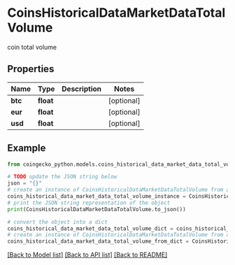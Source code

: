 # CoinsHistoricalDataMarketDataTotalVolume

coin total volume

## Properties

Name | Type | Description | Notes
------------ | ------------- | ------------- | -------------
**btc** | **float** |  | [optional] 
**eur** | **float** |  | [optional] 
**usd** | **float** |  | [optional] 

## Example

```python
from coingecko_python.models.coins_historical_data_market_data_total_volume import CoinsHistoricalDataMarketDataTotalVolume

# TODO update the JSON string below
json = "{}"
# create an instance of CoinsHistoricalDataMarketDataTotalVolume from a JSON string
coins_historical_data_market_data_total_volume_instance = CoinsHistoricalDataMarketDataTotalVolume.from_json(json)
# print the JSON string representation of the object
print(CoinsHistoricalDataMarketDataTotalVolume.to_json())

# convert the object into a dict
coins_historical_data_market_data_total_volume_dict = coins_historical_data_market_data_total_volume_instance.to_dict()
# create an instance of CoinsHistoricalDataMarketDataTotalVolume from a dict
coins_historical_data_market_data_total_volume_from_dict = CoinsHistoricalDataMarketDataTotalVolume.from_dict(coins_historical_data_market_data_total_volume_dict)
```
[[Back to Model list]](../README.md#documentation-for-models) [[Back to API list]](../README.md#documentation-for-api-endpoints) [[Back to README]](../README.md)


